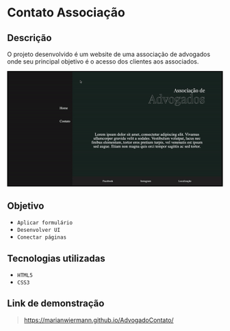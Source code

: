 # Contato Associação

## Descrição

O projeto desenvolvido é um website de uma associação de advogados onde seu principal objetivo é o acesso dos clientes aos associados.

<p align="center"><img src="assets/GIF.gif"></p>

## Objetivo

- `Aplicar formulário`
- `Desenvolver UI`
- `Conectar páginas`

## Tecnologias utilizadas

- `HTML5`
- `CSS3`

## Link de demonstração

> https://marianwiermann.github.io/AdvogadoContato/
